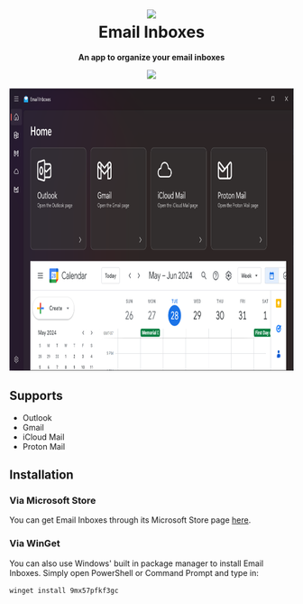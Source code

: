 <h1 align="center"><img src="https://github.com/Tech5G5G/Email-Inboxes/assets/108637539/26532471-4a3b-4772-9bfe-f3867f2f504e" height="128"><br>Email Inboxes</h1>
<p align="center"><strong>An app to organize your email inboxes</strong></p>

<p align="center"><a href="https://apps.microsoft.com/detail/Email%20Inboxes/9mx57pfkf3gc?mode=direct">
	<img src="https://get.microsoft.com/images/en-us%20dark.svg" width="200"/></a></p>

<p align='center'>
  <img height='500' src='https://github.com/Tech5G5G/Email-Inboxes/raw/master/Email%20Inboxes%20Showcase.png'>
</p>

## Supports
* Outlook
* Gmail
* iCloud Mail
* Proton Mail

## Installation
### Via Microsoft Store
You can get Email Inboxes through its Microsoft Store page [here](https://apps.microsoft.com/detail/Email%20Inboxes/9mx57pfkf3gc).
### Via WinGet
You can also use Windows' built in package manager to install Email Inboxes. Simply open PowerShell or Command Prompt and type in:
```
winget install 9mx57pfkf3gc
```
